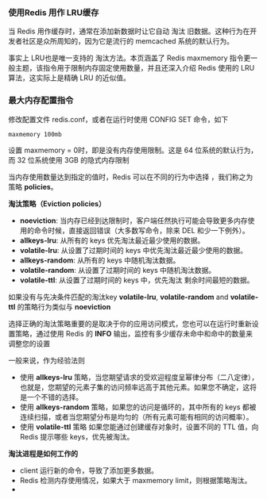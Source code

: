 ### 使用Redis 用作 LRU缓存

当 Redis 用作缓存时，通常在添加新数据时让它自动 淘汰 旧数据。这种行为在开发者社区是众所周知的，因为它是流行的 memcached 系统的默认行为。

事实上 LRU也是唯一支持的 淘汰方法。本页涵盖了 Redis maxmemory 指令更一般主题，该指令用于限制内存固定使用数量，并且还深入介绍 Redis 使用的 LRU 算法，这实际上是精确 LRU 的近似值。

### 最大内存配置指令

修改配置文件 redis.conf，或者在运行时使用 CONFIG SET 命令，如下

```
maxmemory 100mb
```

设置 maxmemory = 0时，即是没有内存使用限制。这是 64 位系统的默认行为，而 32 位系统使用 3GB 的隐式内存限制

当内存使用数量达到指定的值时，Redis 可以在不同的行为中选择 ，我们称之为 策略 **policies**。

**淘汰策略（Eviction policies）**

- **noeviction**: 当内存已经到达限制时，客户端任然执行可能会导致更多内存使用的命令时候，直接返回错误（大多数写命令，除来 DEL 和少一下例外）。
- **allkeys-lru**: 从所有的 keys 优先淘汰最近最少使用的数据。
- **volatile-lru**: 从设置了过期时间的 keys 中优先淘汰最近最少使用的数据。
- **allkeys-random**: 从所有的 keys 中随机淘汰数据。
- **volatile-random**: 从设置了过期时间的 keys 中随机淘汰数据。
- **volatile-ttl**: 从设置了过期时间的 keys 中，优先淘汰 剩余时间最短的数据。

如果没有与先决条件匹配的淘汰key **volatile-lru**, **volatile-random** and **volatile-ttl** 的策略行为类似与 **noeviction**

选择正确的淘汰策略重要的是取决于你的应用访问模式，您也可以在运行时重新设置策略，通过使用 Redis 的 **INFO** 输出，监控有多少缓存未命中和命中的数量来调整您的设置

一般来说，作为经验法则

- 使用 **allkeys-lru** 策略，当您期望请求的受欢迎程度呈幂律分布（二八定律），也就是，您期望的元素子集的访问频率远高于其他元素。如果您不确定，这将是一个不错的选择。
- 使用 **allkeys-random** 策略，如果您的访问是循环的，其中所有的 keys 都被连续扫描，或者当您期望分布是均匀的（所有元素可能有相同的访问概率）。
- 使用 **volatile-ttl** 策略 如果您能通过创建缓存对象时，设置不同的 TTL 值，向 Redis 提示哪些 keys，优先被淘汰。

**淘汰进程是如何工作的**

- client 运行新的命令，导致了添加更多数据。
- Redis 检测内存使用情况，如果大于 maxmemory limit，则根据策略淘汰。
- 